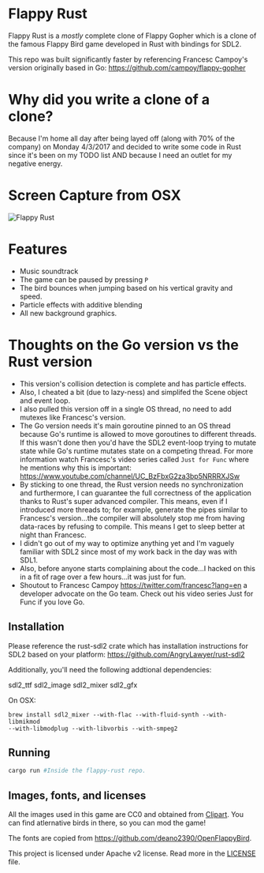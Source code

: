 # Flappy Rust

Flappy Rust is a *mostly* complete clone of Flappy Gopher which is a clone of the famous Flappy Bird game developed in Rust with bindings for SDL2.

This repo was built significantly faster by referencing Francesc Campoy's version originally based in Go: https://github.com/campoy/flappy-gopher

# Why did you write a clone of a clone?

Because I'm home all day after being layed off (along with 70% of the company) on Monday 4/3/2017 and decided to write some code in Rust since it's been on my TODO list AND because I need an outlet for my negative energy.

# Screen Capture from OSX

![Flappy Rust](https://github.com/deckarep/flappy-rust/raw/master/screenshot.png)

# Features

* Music soundtrack
* The game can be paused by pressing `P`
* The bird bounces when jumping based on his vertical gravity and speed.
* Particle effects with additive blending
* All new background graphics.

# Thoughts on the Go version vs the Rust version

* This version's collision detection is complete and has particle effects.
* Also, I cheated a bit (due to lazy-ness) and simplifed the Scene object and event loop.
* I also pulled this version off in a single OS thread, no need to add mutexes like Francesc's version.
* The Go version needs it's main goroutine pinned to an OS thread because Go's runtime is allowed to move goroutines to different threads.  If this wasn't done then you'd have the SDL2 event-loop trying to mutate state while Go's runtime mutates state on a competing thread. For more information watch Francesc's video series called `Just for Func` where he mentions why this is important: https://www.youtube.com/channel/UC_BzFbxG2za3bp5NRRRXJSw
* By sticking to one thread, the Rust version needs no synchronization and furthermore, I can guarantee the full correctness of the application thanks to Rust's super advanced compiler. This means, even if I introduced more threads to; for example, generate the pipes similar to Francesc's version...the compiler will absolutely stop me from having data-races by refusing to compile. This means I get to sleep better at night than Francesc.
* I didn't go out of my way to optimize anything yet and I'm vaguely familiar with SDL2 since most of my work back in the day was with SDL1.
* Also, before anyone starts complaining about the code...I hacked on this in a fit of rage over a few hours...it was just for fun.
* Shoutout to Francesc Campoy https://twitter.com/francesc?lang=en a developer advocate on the Go team. Check out his video series Just for Func if you love Go.


## Installation

Please reference the rust-sdl2 crate which has installation instructions for SDL2 based on your platform: https://github.com/AngryLawyer/rust-sdl2

Additionally, you'll need the following addtional dependencies:

sdl2_ttf
sdl2_image
sdl2_mixer
sdl2_gfx

On OSX:
```
brew install sdl2_mixer --with-flac --with-fluid-synth --with-libmikmod
--with-libmodplug --with-libvorbis --with-smpeg2
```

## Running
```sh
cargo run #Inside the flappy-rust repo.
```

## Images, fonts, and licenses

All the images used in this game are CC0 and obtained from [Clipart](https://openclipart.org/tags/flapping).
You can find atlernative birds in there, so you can mod the game!

The fonts are copied from https://github.com/deano2390/OpenFlappyBird.

This project is licensed under Apache v2 license. Read more in the [LICENSE](LICENSE) file.
